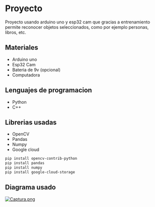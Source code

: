
# Proyecto

Proyecto usando arduino uno y esp32 cam que gracias a entrenamiento permite reconocer objetos seleccionados, como por ejemplo personas, libros, etc.
## Materiales

- Arduino uno
- Esp32 Cam
- Bateria de 9v (opcional)
- Computadora 
## Lenguajes de programacion
- Python
- C++
## Librerias usadas
- OpenCV
- Pandas
- Numpy
- Google cloud
```bash
pip install opencv-contrib-python
pip install pandas
pip install numpy
pip install google-cloud-storage
```
## Diagrama usado

[![Captura.png](https://i.postimg.cc/J47snxvh/Captura.png)](https://postimg.cc/0r3kXY8g)























